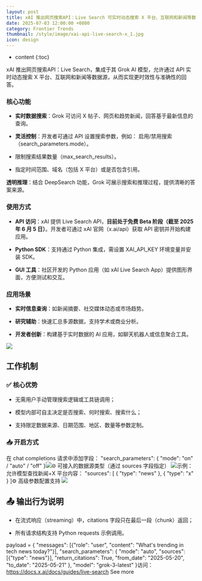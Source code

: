 ```yaml
---
layout: post
title: xAI 推出网页搜索API：Live Search 可实时动态搜索 X 平台、互联网和新闻等数据源
date: 2025-07-03 12:00:00 +0800
category: Frontier Trends
thumbnail: /style/image/xai-api-live-search-x_1.jpg
icon: design
---
```

* content
{:toc}

 xAI 推出网页搜索API：Live Search，集成于其 Grok AI 模型，允许通过 API 实时动态搜索 X 平台、互联网和新闻等数据源，从而实现更时效性与准确性的回答。

### 核心功能

- **实时数据搜索**：Grok 可访问 X 帖子、网页和趋势新闻，回答基于最新信息的查询。

- **灵活控制**：开发者可通过 API 设置搜索参数，例如：
启用/禁用搜索（search_parameters.mode）。

- 限制搜索结果数量（max_search_results）。

- 指定时间范围、域名（包括 X 平台）或是否包含引用。

**透明推理**：结合 DeepSearch 功能，Grok 可展示搜索和推理过程，提供清晰的答案来源。

### 使用方式

- **API 访问**：xAI 提供 Live Search API，**目前处于免费 Beta 阶段（截至 2025 年 6 月 5 日）**。开发者可通过 xAI 官网（x.ai/api）获取 API 密钥并开始构建应用。

- **Python SDK**：支持通过 Python 集成，需设置 XAI_API_KEY 环境变量并安装 SDK。

- **GUI 工具**：社区开发的 Python 应用（如 xAI Live Search App）提供图形界面，方便测试和交互。

### 应用场景

- **实时信息查询**：如新闻摘要、社交媒体动态或市场趋势。

- **研究辅助**：快速汇总多源数据，支持学术或商业分析。

- **开发者创新**：构建基于实时数据的 AI 应用，如聊天机器人或信息聚合工具。

![](https://assets-v2.circle.so/t3d3brramkgact4ubme7f00pr0yv)
## 工作机制

### ✅ 核心优势

- 无需用户手动管理搜索逻辑或工具链调用；

- 模型内部可自主决定是否搜索、何时搜索、搜索什么；

- 支持限定数据来源、日期范围、地区、数量等参数定制。

### 📥 开启方式
在 chat completions 请求中添加字段：
"search_parameters": {
"mode": "on" / "auto" / "off"
}![](https://assets-v2.circle.so/roc5lmfiu4eazyhex4o6rll0d6ei)🌐 可接入的数据源类型（通过 sources 字段指定）
![](https://assets-v2.circle.so/zbgvky8i40gicgmor357yibhyquq)示例：允许模型查找新闻+X 平台内容：
"sources": [
{ "type": "news" },
{ "type": "x" }
]⚙️ 高级参数配置支持
![](https://assets-v2.circle.so/9hclggzg6ilg9c8ooouica1jkl9c)
## 📤 输出行为说明

- 在流式响应（streaming）中，citations 字段只在最后一段（chunk）返回；

- 所有请求结构支持 Python requests 示例调用。

payload = {
"messages": [{"role": "user", "content": "What's trending in tech news today?"}],
"search_parameters": {
"mode": "auto",
"sources": [{"type": "news"}],
"return_citations": True,
"from_date": "2025-05-20",
"to_date": "2025-05-21"
},
"model": "grok-3-latest"
}访问：https://docs.x.ai/docs/guides/live-search
See more